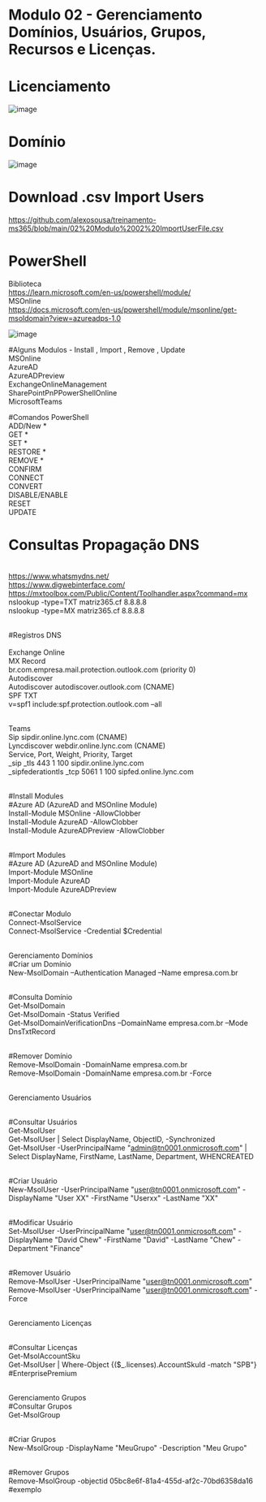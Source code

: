 # Modulo 02 - Gerenciamento Domínios, Usuários, Grupos, Recursos e Licenças.

# Licenciamento
![image](https://github.com/alexosousa/treinamento-ms365/assets/49683486/bc779219-01e8-4122-bc7b-59dc2555b3fb)

# Domínio
![image](https://github.com/alexosousa/treinamento-ms365/assets/49683486/3e8a8636-52aa-40e4-94db-2f031c07798c)

# Download .csv Import Users
https://github.com/alexosousa/treinamento-ms365/blob/main/02%20Modulo%2002%20ImportUserFile.csv

# PowerShell
Biblioteca<br>
https://learn.microsoft.com/en-us/powershell/module/
<br>MSOnline<br>
https://docs.microsoft.com/en-us/powershell/module/msonline/get-msoldomain?view=azureadps-1.0

![image](https://user-images.githubusercontent.com/49683486/172762015-17351d13-8341-4cb3-bdb7-19afabce3555.png)

#Alguns Modulos - Install , Import , Remove , Update
<br>MSOnline
<br>AzureAD
<br>AzureADPreview
<br>ExchangeOnlineManagement
<br>SharePointPnPPowerShellOnline
<br>MicrosoftTeams 

#Comandos PowerShell
<br>ADD/New *
<br>GET *
<br>SET *
<br>RESTORE *
<br>REMOVE *
<br>CONFIRM
<br>CONNECT
<br>CONVERT
<br>DISABLE/ENABLE
<br>RESET
<br>UPDATE

# Consultas Propagação DNS
<br>https://www.whatsmydns.net/
<br>https://www.digwebinterface.com/
<br>https://mxtoolbox.com/Public/Content/Toolhandler.aspx?command=mx
<br>nslookup -type=TXT matriz365.cf 8.8.8.8
<br>nslookup -type=MX matriz365.cf 8.8.8.8

<br>#Registros DNS<br>
<br>Exchange Online
<br>MX Record<br> br.com.empresa.mail.protection.outlook.com (priority 0)
<br>Autodiscover<br>
Autodiscover autodiscover.outlook.com (CNAME)
<br>SPF
TXT <br> v=spf1 include:spf.protection.outlook.com –all

<br>Teams
<br>Sip sipdir.online.lync.com (CNAME)
<br>Lyncdiscover webdir.online.lync.com (CNAME)
<br>Service, Port, Weight, Priority, Target
<br>_sip _tls 443 1 100 sipdir.online.lync.com
<br>_sipfederationtls _tcp 5061 1 100 sipfed.online.lync.com

<br>#Install Modules
<br>#Azure AD (AzureAD and MSOnline Module)
<br>Install-Module MSOnline -AllowClobber
<br>Install-Module AzureAD -AllowClobber
<br>Install-Module AzureADPreview -AllowClobber

<br>#Import Modules
<br>#Azure AD (AzureAD and MSOnline Module)
<br>Import-Module MSOnline
<br>Import-Module AzureAD
<br>Import-Module AzureADPreview

<br>#Conectar Modulo
<br>Connect-MsolService 
<br>Connect-MsolService -Credential $Credential 

<br>Gerenciamento Domínios
<br>#Criar um Domínio
<br>New-MsolDomain –Authentication Managed –Name empresa.com.br

<br>#Consulta Domínio
<br>Get-MsolDomain
<br>Get-MsolDomain -Status Verified
<br>Get-MsolDomainVerificationDns –DomainName empresa.com.br –Mode DnsTxtRecord

<br>#Remover Domínio
<br>Remove-MsolDomain -DomainName empresa.com.br
<br>Remove-MsolDomain -DomainName empresa.com.br -Force

<br>Gerenciamento Usuários

<br>#Consultar Usuários
<br>Get-MsolUser 
<br>Get-MsolUser | Select DisplayName, ObjectID, -Synchronized
<br>Get-MsolUser -UserPrincipalName "admin@tn0001.onmicrosoft.com" | Select DisplayName, FirstName, LastName, Department, WHENCREATED

<br>#Criar Usuário
<br>New-MsolUser -UserPrincipalName "user@tn0001.onmicrosoft.com" -DisplayName "User XX" -FirstName "Userxx" -LastName "XX"

<br>#Modificar Usuário
<br>Set-MsolUser -UserPrincipalName "user@tn0001.onmicrosoft.com" -DisplayName "David Chew" -FirstName "David" -LastName "Chew" -Department "Finance"

<br>#Remover Usuário
<br>Remove-MsolUser -UserPrincipalName "user@tn0001.onmicrosoft.com"
<br>Remove-MsolUser -UserPrincipalName "user@tn0001.onmicrosoft.com" -Force

<br>Gerenciamento Licenças

<br>#Consultar Licenças
<br>Get-MsolAccountSku
<br>Get-MsolUser | Where-Object {($_.licenses).AccountSkuId -match "SPB"} #EnterprisePremium

<br>Gerenciamento Grupos
<br>#Consultar Grupos
<br>Get-MsolGroup

<br>#Criar Grupos
<br>New-MsolGroup -DisplayName "MeuGrupo" -Description "Meu Grupo"

<br>#Remover Grupos 
<br>Remove-MsolGroup -objectid 05bc8e6f-81a4-455d-af2c-70bd6358da16 #exemplo
